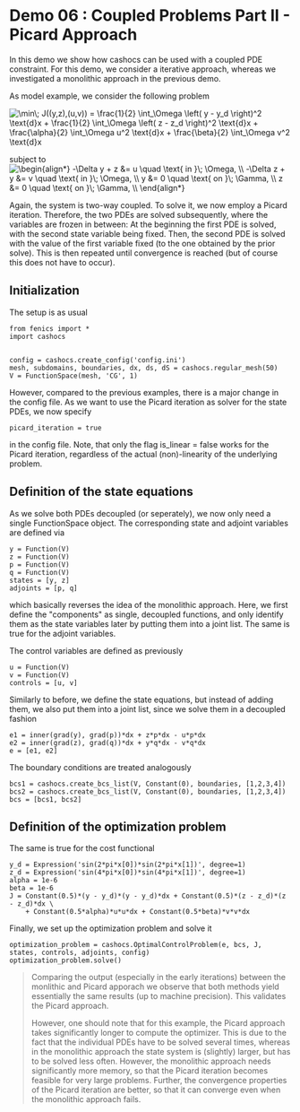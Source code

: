 Demo 06 : Coupled Problems Part II - Picard Approach
====================================================

In this demo we show how cashocs can be used with a coupled PDE constraint.
For this demo, we consider a iterative approach, whereas we investigated
a monolithic approach in the previous demo.

As model example, we consider the
following problem

<img src=
"https://render.githubusercontent.com/render/math?math=%5Cdisplaystyle+%5Cmin%5C%3B+J%28%28y%2Cz%29%2C%28u%2Cv%29%29+%3D+%5Cfrac%7B1%7D%7B2%7D+%5Cint_%5COmega+%5Cleft%28+y+-+y_d+%5Cright%29%5E2+%5Ctext%7Bd%7Dx+%2B+%5Cfrac%7B1%7D%7B2%7D+%5Cint_%5COmega+%5Cleft%28+z+-+z_d+%5Cright%29%5E2+%5Ctext%7Bd%7Dx+%2B+%5Cfrac%7B%5Calpha%7D%7B2%7D+%5Cint_%5COmega+u%5E2+%5Ctext%7Bd%7Dx+%2B+%5Cfrac%7B%5Cbeta%7D%7B2%7D+%5Cint_%5COmega+v%5E2+%5Ctext%7Bd%7Dx"
alt="\min\; J((y,z),(u,v)) = \frac{1}{2} \int_\Omega \left( y - y_d \right)^2 \text{d}x + \frac{1}{2} \int_\Omega \left( z - z_d \right)^2 \text{d}x + \frac{\alpha}{2} \int_\Omega u^2 \text{d}x + \frac{\beta}{2} \int_\Omega v^2 \text{d}x">

subject to <img src=
"https://render.githubusercontent.com/render/math?math=%5Cdisplaystyle+%5Cbegin%7Balign%2A%7D%0A-%5CDelta+y+%2B+z+%26%3D+u+%5Cquad+%5Ctext%7B+in+%7D%5C%3B+%5COmega%2C+%5C%5C%0A-%5CDelta+z+%2B+y+%26%3D+v+%5Cquad+%5Ctext%7B+in+%7D%5C%3B+%5COmega%2C+%5C%5C%0Ay+%26%3D+0+%5Cquad+%5Ctext%7B+on+%7D%5C%3B+%5CGamma%2C+%5C%5C%0Az+%26%3D+0+%5Cquad+%5Ctext%7B+on+%7D%5C%3B+%5CGamma%2C+%5C%5C%0A%5Cend%7Balign%2A%7D"
alt="\begin{align*}
-\Delta y + z &= u \quad \text{ in }\; \Omega, \\
-\Delta z + y &= v \quad \text{ in }\; \Omega, \\
y &= 0 \quad \text{ on }\; \Gamma, \\
z &= 0 \quad \text{ on }\; \Gamma, \\
\end{align*}">

Again, the system is two-way coupled. To solve it, we now employ a Picard iteration. Therefore,
the two PDEs are solved subsequently, where the variables are frozen in between: At the beginning
the first PDE is solved, with the second state variable being fixed. Then, the second PDE is solved
with the value of the first variable fixed (to the one obtained by the prior solve). This is then repeated
until convergence is reached (but of course this does not have to occur).

Initialization
--------------

The setup is as usual

    from fenics import *
    import cashocs


    config = cashocs.create_config('config.ini')
    mesh, subdomains, boundaries, dx, ds, dS = cashocs.regular_mesh(50)
    V = FunctionSpace(mesh, 'CG', 1)

However, compared to the previous examples, there is a major change in the config file. As we want to use
the Picard iteration as solver for the state PDEs, we now specify

    picard_iteration = true

in the config file. Note, that only the flag is_linear = false works for the Picard iteration, regardless
of the actual (non)-linearity of the underlying problem.    

Definition of the state equations
---------------------------------

As we solve both PDEs decoupled (or seperately), we now only need a single FunctionSpace object. The
corresponding state and adjoint variables are defined via

    y = Function(V)
    z = Function(V)
    p = Function(V)
    q = Function(V)
    states = [y, z]
    adjoints = [p, q]

which basically reverses the idea of the monolithic approach. Here, we first define the "components" as
single, decoupled functions, and only identify them as the state variables later by putting them
into a joint list. The same is true for the adjoint variables.

The control variables are defined as previously

    u = Function(V)
    v = Function(V)
    controls = [u, v]

Similarly to before, we define the state equations, but instead of adding them, we also put them
into a joint list, since we solve them in a decoupled fashion

    e1 = inner(grad(y), grad(p))*dx + z*p*dx - u*p*dx
    e2 = inner(grad(z), grad(q))*dx + y*q*dx - v*q*dx
    e = [e1, e2]

The boundary conditions are treated analogously

    bcs1 = cashocs.create_bcs_list(V, Constant(0), boundaries, [1,2,3,4])
    bcs2 = cashocs.create_bcs_list(V, Constant(0), boundaries, [1,2,3,4])
    bcs = [bcs1, bcs2]

Definition of the optimization problem
--------------------------------------

The same is true for the cost functional

    y_d = Expression('sin(2*pi*x[0])*sin(2*pi*x[1])', degree=1)
    z_d = Expression('sin(4*pi*x[0])*sin(4*pi*x[1])', degree=1)
    alpha = 1e-6
    beta = 1e-6
    J = Constant(0.5)*(y - y_d)*(y - y_d)*dx + Constant(0.5)*(z - z_d)*(z - z_d)*dx \
        + Constant(0.5*alpha)*u*u*dx + Constant(0.5*beta)*v*v*dx

Finally, we set up the optimization problem and solve it

    optimization_problem = cashocs.OptimalControlProblem(e, bcs, J, states, controls, adjoints, config)
    optimization_problem.solve()

> Comparing the output (especially in the early iterations) between the monlithic and Picard apporach
> we observe that both methods yield essentially the same results (up to machine precision). This validates
> the Picard approach.
>
> However, one should note that for this example, the Picard approach takes significantly longer to
> compute the optimizer. This is due to the fact that the individual PDEs have to be solved several
> times, whereas in the monolithic approach the state system is (slightly) larger, but has to be solved
> less often. However, the monolithic approach needs significantly more memory, so that the Picard
> iteration becomes feasible for very large problems. Further, the convergence properties of the
> Picard iteration are better, so that it can converge even when the monolithic approach fails.
